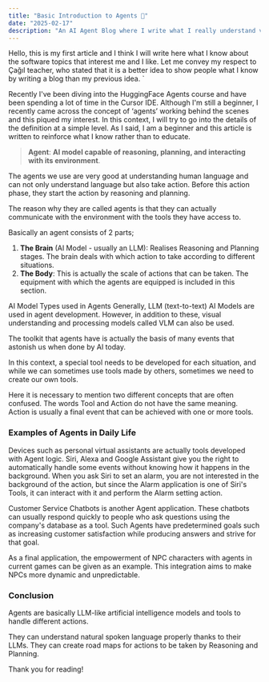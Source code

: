 ```yaml
---
title: "Basic Introduction to Agents 🤗"
date: "2025-02-17"
description: "An AI Agent Blog where I write what I really understand very superficially and at first glance."
---
```


Hello, this is my first article and I think I will write here what I know about the software topics that interest me and I like. Let me convey my respect to Çağıl teacher, who stated that it is a better idea to show people what I know by writing a blog than my previous idea.
`

Recently I've been diving into the HuggingFace Agents course and have been spending a lot of time in the Cursor IDE. Although I'm still a beginner, I recently came across the concept of ‘agents’ working behind the scenes and this piqued my interest. In this context, I will try to go into the details of the definition at a simple level. As I said, I am a beginner and this article is written to reinforce what I know rather than to educate.



> **Agent**: **AI model capable of reasoning, planning, and interacting with its environment**.



The agents we use are very good at understanding human language and can not only understand language but also take action. Before this action phase, they start the action by reasoning and planning.

The reason why they are called agents is that they can actually communicate with the environment with the tools they have access to.


Basically an agent consists of 2 parts;

1.  **The Brain** (AI Model - usually an LLM): Realises Reasoning and Planning stages. The brain deals with which action to take according to different situations.
2.  **The Body**: This is actually the scale of actions that can be taken. The equipment with which the agents are equipped is included in this section.

AI Model Types used in Agents Generally, LLM (text-to-text) AI Models are used in agent development. However, in addition to these, visual understanding and processing models called VLM can also be used.

The toolkit that agents have is actually the basis of many events that astonish us when done by AI today.

In this context, a special tool needs to be developed for each situation, and while we can sometimes use tools made by others, sometimes we need to create our own tools.

Here it is necessary to mention two different concepts that are often confused. The words Tool and Action do not have the same meaning. Action is usually a final event that can be achieved with one or more tools.

### Examples of Agents in Daily Life
Devices such as personal virtual assistants are actually tools developed with Agent logic. Siri, Alexa and Google Assistant give you the right to automatically handle some events without knowing how it happens in the background. When you ask Siri to set an alarm, you are not interested in the background of the action, but since the Alarm application is one of Siri's Tools, it can interact with it and perform the Alarm setting action.

Customer Service Chatbots is another Agent application. These chatbots can usually respond quickly to people who ask questions using the company's database as a tool. Such Agents have predetermined goals such as increasing customer satisfaction while producing answers and strive for that goal.

As a final application, the empowerment of NPC characters with agents in current games can be given as an example. This integration aims to make NPCs more dynamic and unpredictable.

### Conclusion

Agents are basically LLM-like artificial intelligence models and tools to handle different actions.

They can understand natural spoken language properly thanks to their LLMs. They can create road maps for actions to be taken by Reasoning and Planning.

Thank you for reading!
